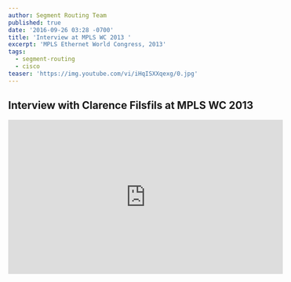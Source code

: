 ```yaml
---
author: Segment Routing Team
published: true
date: '2016-09-26 03:28 -0700'
title: 'Interview at MPLS WC 2013 '
excerpt: 'MPLS Ethernet World Congress, 2013'
tags:
  - segment-routing
  - cisco
teaser: 'https://img.youtube.com/vi/iHqISXXqexg/0.jpg'
---
```

## Interview with Clarence Filsfils at MPLS WC 2013


<iframe width="560" height="315" src="https://www.youtube.com/embed/iHqISXXqexg" frameborder="0" allowfullscreen></iframe>
